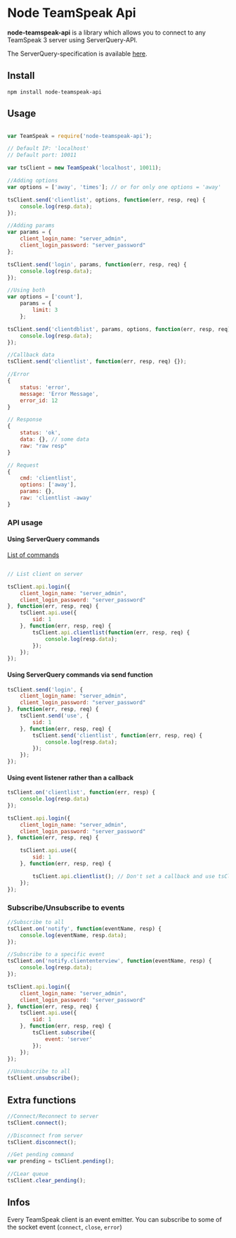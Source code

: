 # Node TeamSpeak Api

**node-teamspeak-api** is a library which allows you to connect to any TeamSpeak 3 server using ServerQuery-API.

The ServerQuery-specification is available [here](http://media.teamspeak.com/ts3_literature/TeamSpeak%203%20Server%20Query%20Manual.pdf).

## Install

`npm install node-teamspeak-api`

## Usage

```javascript

var TeamSpeak = require('node-teamspeak-api');

// Default IP: 'localhost'
// Default port: 10011

var tsClient = new TeamSpeak('localhost', 10011);
```

```javascript
//Adding options
var options = ['away', 'times']; // or for only one options = 'away'

tsClient.send('clientlist', options, function(err, resp, req) {
    console.log(resp.data);
});

//Adding params
var params = {
    client_login_name: "server_admin",
    client_login_password: "server_password"
};

tsClient.send('login', params, function(err, resp, req) {
    console.log(resp.data);
});

//Using both
var options = ['count'],
    params = {
        limit: 3
    };

tsClient.send('clientdblist', params, options, function(err, resp, req) {
    console.log(resp.data);
});
```

```javascript
//Callback data
tsClient.send('clientlist', function(err, resp, req) {});
```

```javascript
//Error
{
    status: 'error',
    message: 'Error Message',
    error_id: 12
}
```

```javascript
// Response
{
    status: 'ok',
    data: {}, // some data
    raw: "raw resp"
}
```

```javascript
// Request
{
    cmd: 'clientlist',
    options: ['away'],
    params: {},
    raw: 'clientlist -away'
}
```

### API usage

#### Using ServerQuery commands

[List of commands](http://media.teamspeak.com/ts3_literature/TeamSpeak%203%20Server%20Query%20Manual.pdf)

```javascript

// List client on server

tsClient.api.login({
    client_login_name: "server_admin",
    client_login_password: "server_password"
}, function(err, resp, req) {
    tsClient.api.use({
        sid: 1
    }, function(err, resp, req) {
        tsClient.api.clientlist(function(err, resp, req) {
            console.log(resp.data);
        });
    });
});
```

#### Using ServerQuery commands via send function

```javascript
tsClient.send('login', {
    client_login_name: "server_admin",
    client_login_password: "server_password"
}, function(err, resp, req) {
    tsClient.send('use', {
        sid: 1
    }, function(err, resp, req) {
        tsClient.send('clientlist', function(err, resp, req) {
            console.log(resp.data);
        });
    });
});
```

#### Using event listener rather than a callback

```javascript
tsClient.on('clientlist', function(err, resp) {
    console.log(resp.data)
});

tsClient.api.login({
    client_login_name: "server_admin",
    client_login_password: "server_password"
}, function(err, resp, req) {

    tsClient.api.use({
        sid: 1
    }, function(err, resp, req) {

        tsClient.api.clientlist(); // Don't set a callback and use tsClient.on function
    });
});
```

### Subscribe/Unsubscribe to events

```javascript
//Subscribe to all
tsClient.on('notify', function(eventName, resp) {
    console.log(eventName, resp.data);
});

//Subscribe to a specific event
tsClient.on('notify.cliententerview', function(eventName, resp) {
    console.log(resp.data);
});

tsClient.api.login({
    client_login_name: "server_admin",
    client_login_password: "server_password"
}, function(err, resp, req) {
    tsClient.api.use({
        sid: 1
    }, function(err, resp, req) {
        tsClient.subscribe({
            event: 'server'
        });
    });
});
```

```javascript
//Unsubscribe to all
tsClient.unsubscribe();
```

## Extra functions

```javascript
//Connect/Reconnect to server
tsClient.connect();
```

```javascript
//Disconnect from server
tsClient.disconnect();
```

```javascript
//Get pending command
var prending = tsClient.pending();
```

```javascript
//CLear queue
tsClient.clear_pending();
```

## Infos

Every TeamSpeak client is an event emitter. You can subscribe to some of the socket event (`connect`, `close`, `error`)
